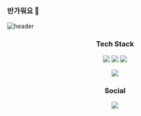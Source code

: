 ### 반가워요 👋
![header](https://capsule-render.vercel.app/api?type=slice&color=75BDE0&height=300&section=header&text=BuYong%20Jeong&fontSize=90)
<!--
**cottonrose1011/cottonrose1011** is a ✨ _special_ ✨ repository because its `README.md` (this file) appears on your GitHub profile.

Here are some ideas to get you started:

- 🔭 I’m currently working on ...
- 🌱 I’m currently learning ...
- 👯 I’m looking to collaborate on ...
- 🤔 I’m looking for help with ...
- 💬 Ask me about ...
- 📫 How to reach me: ...
- 😄 Pronouns: ...
- ⚡ Fun fact: ...
-->

<h3 align="center">Tech Stack</h3>

<p align="center">
<img src ="https://img.shields.io/badge/Java-007396.svg?%style=for-the-badge&logo=Java&logoColor=white"/> 
<img src ="https://img.shields.io/badge/C-00599C.svg?%style=for-the-badge&logo=C&logoColor=white"/>
<img src="https://img.shields.io/badge/Python-3776AB.svg?%style=for-the-badge&logo=Python&logoColor=white"/>   
</p>
<p align="center"><img src="https://img.shields.io/badge/Springboot-6DB33F.svg?%style=for-the-badge&logo=Spring&logoColor=white"/></p>

<h3 align="center">Social</h3>
<p align="center">
<a href="https://www.instagram.com/pjeka7er43/">
<img src="https://img.shields.io/badge/Instagram-E4405F?style=flat-square&logo=Instagram&logoColor=white&link=https://www.instagram.com/pjeka7er43/"/></a>
</p>
